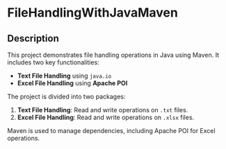 # FileHandlingWithJavaMaven

## Description
This project demonstrates file handling operations in Java using Maven. It includes two key functionalities:
- **Text File Handling** using `java.io`
- **Excel File Handling** using **Apache POI**

The project is divided into two packages:
1. **Text File Handling**: Read and write operations on `.txt` files.
2. **Excel File Handling**: Read and write operations on `.xlsx` files.

Maven is used to manage dependencies, including Apache POI for Excel operations.
